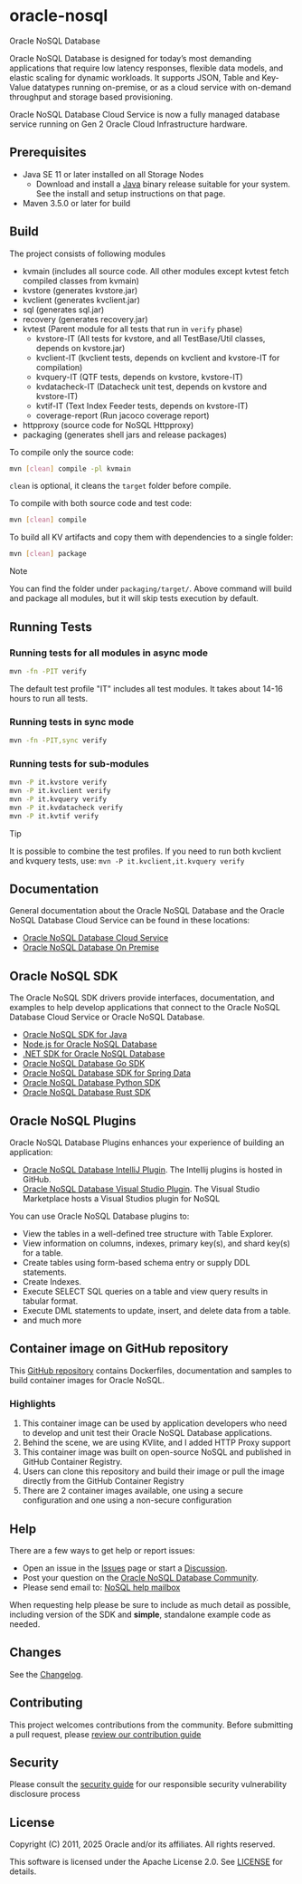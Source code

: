 # oracle-nosql

Oracle NoSQL Database

Oracle NoSQL Database is designed for today’s most demanding applications that
require low latency responses, flexible data models, and elastic scaling for
dynamic workloads. It supports JSON, Table and Key-Value datatypes running
on-premise, or as a cloud service with on-demand throughput and storage based
provisioning.

Oracle NoSQL Database Cloud Service is now a fully managed database service
running on Gen 2 Oracle Cloud Infrastructure hardware.

## Prerequisites

- Java SE 11 or later installed on all Storage Nodes
  - Download and install a [Java](https://www.oracle.com/java/technologies/downloads/)
  binary release suitable for your system. See the install and setup
  instructions on that page.
- Maven 3.5.0 or later for build

## Build

The project consists of following modules

- kvmain (includes all source code. All other modules except kvtest fetch
  compiled classes from kvmain)
- kvstore (generates kvstore.jar)
- kvclient (generates kvclient.jar)
- sql (generates sql.jar)
- recovery (generates recovery.jar)
- kvtest (Parent module for all tests that run in `verify` phase)
  - kvstore-IT (All tests for kvstore, and all TestBase/Util classes, depends
    on kvstore.jar)
  - kvclient-IT (kvclient tests, depends on kvclient and kvstore-IT for compilation)
  - kvquery-IT (QTF tests, depends on kvstore, kvstore-IT)
  - kvdatacheck-IT (Datacheck unit test, depends on kvstore and kvstore-IT)
  - kvtif-IT (Text Index Feeder tests, depends on kvstore-IT)
  - coverage-report (Run jacoco coverage report)
- httpproxy (source code for NoSQL Httpproxy)
- packaging (generates shell jars and release packages)

To compile only the source code:

```bash
mvn [clean] compile -pl kvmain
```

`clean` is optional, it cleans the `target` folder before compile.

To compile with both source code and test code:

```bash
mvn [clean] compile
```

To build all KV artifacts and copy them with dependencies to a single folder:

```bash
mvn [clean] package
```

> [!NOTE]
> You can find the folder under `packaging/target/`. Above command will build
> and package all modules, but it will skip tests execution by default.

## Running Tests

### Running tests for all modules in async mode

```bash
mvn -fn -PIT verify
```

The default test profile "IT" includes all test modules. It takes about 14-16
hours to run all tests.

### Running tests in sync mode

```bash
mvn -fn -PIT,sync verify
```

### Running tests for sub-modules

```bash
mvn -P it.kvstore verify
mvn -P it.kvclient verify
mvn -P it.kvquery verify
mvn -P it.kvdatacheck verify
mvn -P it.kvtif verify
```

> [!TIP]
> It is possible to combine the test profiles.
> If you need to run both kvclient and kvquery tests, use:
> `mvn -P it.kvclient,it.kvquery verify`

## Documentation

General documentation about the Oracle NoSQL Database and the Oracle NoSQL
Database Cloud Service can be found in these locations:

- [Oracle NoSQL Database Cloud Service](https://docs.oracle.com/en/cloud/paas/nosql-cloud/)
- [Oracle NoSQL Database On Premise](https://docs.oracle.com/en/database/other-databases/nosql-database/)

## Oracle NoSQL SDK

The Oracle NoSQL SDK drivers provide interfaces, documentation, and examples
to help develop applications that connect to the Oracle NoSQL Database Cloud
Service or Oracle NoSQL Database.

- [Oracle NoSQL SDK for Java](https://github.com/oracle/nosql-java-sdk)
- [Node.js for Oracle NoSQL Database](https://github.com/oracle/nosql-node-sdk)
- [.NET SDK for Oracle NoSQL Database](https://github.com/oracle/nosql-dotnet-sdk)
- [Oracle NoSQL Database Go SDK](https://github.com/oracle/nosql-go-sdk)
- [Oracle NoSQL Database SDK for Spring Data](https://github.com/oracle/nosql-spring-sdk)
- [Oracle NoSQL Database Python SDK](https://github.com/oracle/nosql-python-sdk)
- [Oracle NoSQL Database Rust SDK](https://github.com/oracle/nosql-rust-sdk)

## Oracle NoSQL Plugins

Oracle NoSQL Database Plugins enhances your experience of building an application:

- [Oracle NoSQL Database IntelliJ Plugin](https://github.com/oracle/nosql-intellij-plugin).
  The Intellij plugins is hosted in GitHub.
- [Oracle NoSQL Database Visual Studio Plugin](https://marketplace.visualstudio.com/items?itemName=Oracle.nosql-vscode).
  The Visual Studio Marketplace hosts a Visual Studios plugin for NoSQL

You can use Oracle NoSQL Database plugins to:

- View the tables in a well-defined tree structure with Table Explorer.
- View information on columns, indexes, primary key(s), and shard key(s) for a table.
- Create tables using form-based schema entry or supply DDL statements.
- Create Indexes.
- Execute SELECT SQL queries on a table and view query results in tabular format.
- Execute DML statements to update, insert, and delete data from a table.
- and much more

## Container image on GitHub repository

This [GitHub repository](https://github.com/oracle/docker-images/tree/main/NoSQL)
contains Dockerfiles, documentation and samples to build container images for
Oracle NoSQL.

### Highlights

1. This container image can be used by application developers who need to
   develop and unit test their Oracle NoSQL Database applications.
2. Behind the scene, we are using KVlite, and I added HTTP Proxy support
3. This container image was built on open-source NoSQL and published in GitHub
   Container Registry.
4. Users can clone this repository and build their image or pull the image
   directly from the GitHub Container Registry
5. There are 2 container images available, one using a secure configuration
   and one using a non-secure configuration

## Help

There are a few ways to get help or report issues:

- Open an issue in the [Issues](https://github.com/oracle/nosql/issues) page
  or start a [Discussion](https://github.com/oracle/nosql/discussions).
- Post your question on the [Oracle NoSQL Database Community](https://forums.oracle.com/ords/apexds/domain/dev-community/category/nosql_database?tags=nosql-database-discussions).
- Please send email to: [NoSQL help mailbox](mailto:nosql_mb@oracle.com)

When requesting help please be sure to include as much detail as possible,
including version of the SDK and **simple**, standalone example code as needed.

## Changes

See the [Changelog](./CHANGELOG.md).

## Contributing

This project welcomes contributions from the community. Before submitting a
pull request, please [review our contribution guide](./CONTRIBUTING.md)

## Security

Please consult the [security guide](./SECURITY.md) for our responsible
security vulnerability disclosure process

## License

Copyright (C) 2011, 2025 Oracle and/or its affiliates. All rights reserved.

This software is licensed under the Apache License 2.0. See
[LICENSE](./LICENSE.txt) for details.
